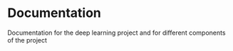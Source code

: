 # Documentation
Documentation for the deep learning project and for different components of the project
